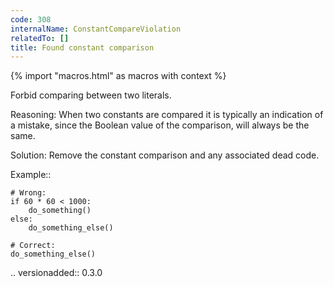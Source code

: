 ```yaml
---
code: 308
internalName: ConstantCompareViolation
relatedTo: []
title: Found constant comparison
---
```


{% import "macros.html" as macros with context %}

Forbid comparing between two literals.

Reasoning: When two constants are compared it is typically an indication
of a mistake, since the Boolean value of the comparison, will always be
the same.

Solution: Remove the constant comparison and any associated dead code.

Example::

    # Wrong:
    if 60 * 60 < 1000:
        do_something()
    else:
        do_something_else()
    
    # Correct:
    do_something_else()

.. versionadded:: 0.3.0